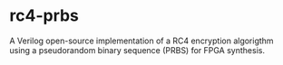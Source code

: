 rc4-prbs
========

A Verilog open-source implementation of a RC4 encryption algorigthm using a pseudorandom binary sequence (PRBS) for FPGA synthesis.
